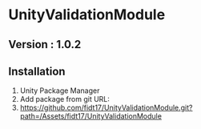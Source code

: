# UnityValidationModule
## Version : 1.0.2

## Installation
1) Unity Package Manager
2) Add package from git URL:
3) https://github.com/fidt17/UnityValidationModule.git?path=/Assets/fidt17/UnityValidationModule

